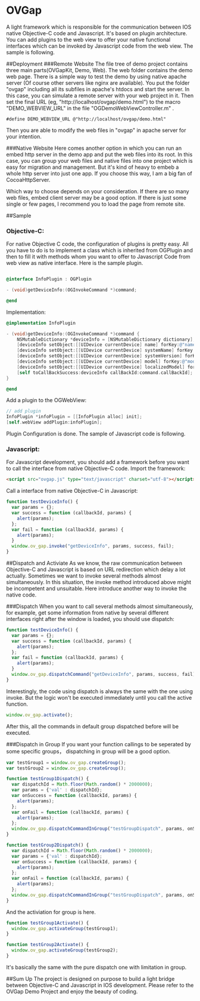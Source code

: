 OVGap
=====

A light framework which is responsible for the communication between IOS native Objective-C code and Javascript. It's based on plugin architecture. You    can add plugins to the web view to offer your native functional interfaces  which can be invoked by Javascript code from the web view. The sample is following.

##Deployment
###Remote Website
The file tree of demo project contains three main parts(OVGapKit, Demo, Web). The web folder contains the demo web page. There is a simple way to test the demo by using native apache server (Of course other servers like nginx are available). You put the folder "ovgap" including all its subfiles in apache's htdocs and start the server. In this case, you can simulate a remote server with your web project in it. Then set the final URL (eg, "http://localhost/ovgap/demo.html") to the macro "DEMO_WEBVIEW_URL" in the file "OGDemoWebViewController.m" .
```
#define DEMO_WEBVIEW_URL @"http://localhost/ovgap/demo.html"
```
Then you are able to modify the web files in "ovgap" in apache server for your intention.

###Native Website
Here comes another option in which you can run an embed http server in the demo app and put the web files into its root. In this case, you can group your web files and native files into one project which is easy for migration and management. But it's kind of heavy to embeb a whole http server into just one app. If you choose this way, I am a big fan of CocoaHttpServer.

Which way to choose depends on your consideration. If there are so many web files, embed client server may be a good option. If there is just some single or few pages, I recommend you to load the page from remote site.

##Sample
### Objective-C:
For native Objective C code, the configuration of plugins is pretty easy. All you have to do is to implement a class which is inherited from OGPlugin and then to fill it with methods whom you want to offer to Javascript Code from web view as native interface. Here is the sample plugin.
```ObjectiveC 

@interface InfoPlugin : OGPlugin

- (void)getDeviceInfo:(OGInvokeCommand *)command;

@end
``` 
Implementation:

```ObjectiveC 
@implementation InfoPlugin

- (void)getDeviceInfo:(OGInvokeCommand *)command {
    NSMutableDictionary *deviceInfo = [NSMutableDictionary dictionary];
    [deviceInfo setObject:[[UIDevice currentDevice] name] forKey:@"name"];
    [deviceInfo setObject:[[UIDevice currentDevice] systemName] forKey:@"systemName"];
    [deviceInfo setObject:[[UIDevice currentDevice] systemVersion] forKey:@"systemVersion"];
    [deviceInfo setObject:[[UIDevice currentDevice] model] forKey:@"model"];
    [deviceInfo setObject:[[UIDevice currentDevice] localizedModel] forKey:@"localizedModel"];
    [self toCallBackSuccess:deviceInfo callBackId:command.callBackId];
}

@end
``` 

Add a plugin to the OGWebView:
```ObjectiveC
// add plugin
InfoPlugin *infoPlugin = [[InfoPlugin alloc] init];
[self.webView addPlugin:infoPlugin];
``` 

Plugin Configuration is done. The sample of Javascript code is following.

### Javascript:
For Javascript development, you should add a framework before you want to call the interface from native Objective-C code. 
Import the framework:
```HTML
<script src="ovgap.js" type="text/javascript" charset="utf-8"></script>
```

Call a interface from native Objective-C in Javascript:
```Javascript
function testDeviceInfo() {
  var params = {};
  var success = function (callbackId, params) {
    alert(params);
  };
  var fail = function (callbackId, params) {
    alert(params);
  }
  window.ov_gap.invoke("getDeviceInfo", params, success, fail);
}
```

##Dispatch and Activiate
As we know, the raw communication between Objective-C and Javascript is based on URL redirection which delay a lot actually. Sometimes we want to invoke several methods almost simultaneously. In this situation, the invoke method introduced above might be incompetent and unsuitable. Here introduce another way to invoke the native code.

###Dispatch
When you want to call several methods almost simultaneously, for example, get some information from native by several different interfaces right after the window is loaded, you should use dispatch:
```Javascript
function testDeviceInfo() {
  var params = {};
  var success = function (callbackId, params) {
    alert(params);
  };
  var fail = function (callbackId, params) {
    alert(params);
  }
  window.ov_gap.dispatchCommand("getDeviceInfo", params, success, fail);
}
```
Interestingly, the code using dispatch is always the same with the one using invoke. But the logic won't be executed immediately until you call the active function.
```Javascript
window.ov_gap.activate();
```
After this, all the commands in default group dispatched before will be executed.

###Dispatch in Group
If you want your function callings to be seperated by some specific groups， dispatching in group will be a good option.
```Javascript
var testGroup1 = window.ov_gap.createGroup();
var testGroup2 = window.ov_gap.createGroup();

function testGroup1Dispatch() {
  var dispatchId = Math.floor(Math.random() * 2000000);
  var params = {'val' : dispatchId};
  var onSuccess = function (callbackId, params) {
    alert(params);
  };
  var onFail = function (callbackId, params) {
    alert(params);
  };
  window.ov_gap.dispatchCommandInGroup("testGroupDispatch", params, onSuccess, onFail, testGroup1);
}

function testGroup2Dispatch() {
  var dispatchId = Math.floor(Math.random() * 2000000);
  var params = {'val' : dispatchId};
  var onSuccess = function (callbackId, params) {
    alert(params);
  };
  var onFail = function (callbackId, params) {
    alert(params);
  };
  window.ov_gap.dispatchCommandInGroup("testGroupDispatch", params, onSuccess, onFail, testGroup2);
}
```
And the activiation for group is here.
```Javascript
function testGroup1Activate() {
  window.ov_gap.activateGroup(testGroup1);
}

function testGroup2Activate() {
  window.ov_gap.activateGroup(testGroup2);
}
```

It's basically the same with the pure dispatch one with limitation in group.

##Sum Up
The project is designed on purpose to build a light bridge between Objective-C and Javascript in IOS development. Please refer to the OVGap Demo Project and enjoy the beauty of coding.

